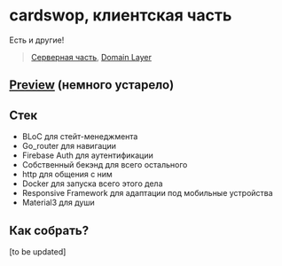 # cardswop, клиентская часть 

Есть и другие!
> [Серверная часть](https://github.com/qoeru/cardswop-server), [Domain Layer](https://github.com/qoeru/cardswop-shared)

## [Preview](https://drive.google.com/file/d/1wNqMHmWK4jgSyofAxVKvAUaa-ibFMLUu/view?usp=sharing) (немного устарело)

## Стек 
- BLoC для стейт-менеджмента
- Go_router для навигации
- Firebase Auth для аутентификации
- Собственный бекэнд для всего остального
- http для общения с ним
- Docker для запуска всего этого дела
- Responsive Framework для адаптации под мобильные устройства
- Material3 для души

## Как собрать?

[to be updated]
